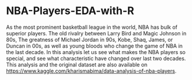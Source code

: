 # NBA-Players-EDA-with-R
As the most prominent basketball league in the world, NBA has bulk of superior players. The old rivalry between Larry Bird and Magic Johnson in 80s, The greatness of Michael Jordan in 90s, Kobe, Shaq, James, or Duncan in 00s, as well as young bloods who change the game of NBA in the last decade. In this analysis let us see what makes the NBA players so special, and see what characteristic have changed over last two decades.  This analysis and the original dataset are also available on https://www.kaggle.com/kharismabima/data-analysis-of-nba-players.
